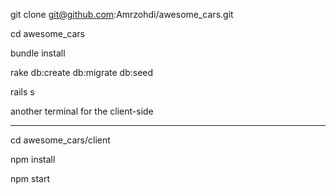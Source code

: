 git clone git@github.com:Amrzohdi/awesome_cars.git


cd awesome_cars

bundle install 

rake db:create db:migrate db:seed

rails s


another terminal for the client-side
____________________________________
cd awesome_cars/client

npm install

npm start

